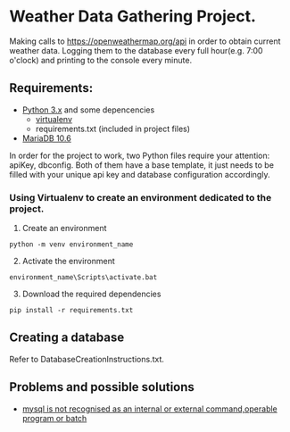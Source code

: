 # Weather Data Gathering Project.

Making calls to https://openweathermap.org/api in order to obtain current weather data. Logging them to the database every full hour(e.g. 7:00 o'clock) and printing to the console every minute.

## Requirements:

* [Python 3.x](https://www.python.org/downloads/) and some depencencies
	* [virtualenv](https://pypi.org/project/virtualenv/) 
	* requirements.txt (included in project files)
* [MariaDB 10.6](https://mariadb.org/download/)

In order for the project to work, two Python files require your attention: apiKey, dbconfig. Both of them have a base template, it just needs to be filled with your unique api key and database configuration accordingly.
	

### Using Virtualenv to create an environment dedicated to the project.

1. Create an environment
```
python -m venv environment_name
```
2. Activate the environment
```
environment_name\Scripts\activate.bat
```
3. Download the required dependencies
```
pip install -r requirements.txt
```
## Creating a database
Refer to DatabaseCreationInstructions.txt.



## Problems and possible solutions
* [mysql is not recognised as an internal or external command,operable program or batch](https://stackoverflow.com/questions/5920136/mysql-is-not-recognised-as-an-internal-or-external-command-operable-program-or-b)
